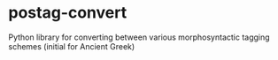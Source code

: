 # postag-convert
Python library for converting between various morphosyntactic tagging schemes (initial for Ancient Greek)
